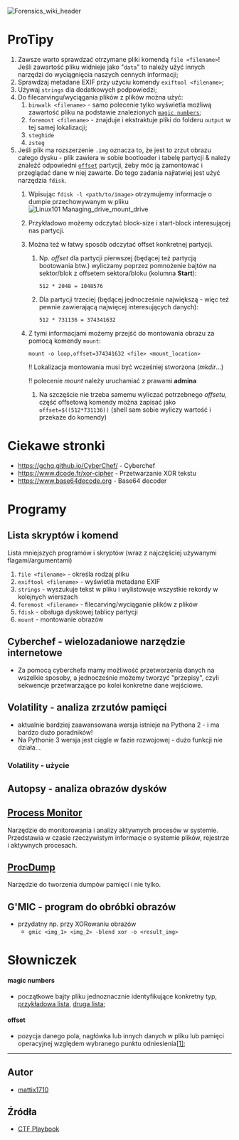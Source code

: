 ![Forensics_wiki_header](https://gist.github.com/assets/64504618/2439fd43-b385-4a06-95f2-e7526c1e7947)

# ProTipy
1. Zawsze warto sprawdzać otrzymane pliki komendą `file <filename>`! Jeśli zawartość pliku widnieje jako "`data`" to należy użyć innych narzędzi do wyciągnięcia naszych cennych informacji;
2. Sprawdzaj metadane EXIF przy użyciu komendy `exiftool <filename>`;
3. Używaj `strings` dla dodatkowych podpowiedzi;
4. Do filecarvingu/wyciągania plików z plików można użyć:
   1. `binwalk <filename>` - samo polecenie tylko wyświetla możliwą zawartość pliku na podstawie znalezionych [`magic numbers`](#magic-numbers);
   2. `foremost <filename>` - znajduje i ekstraktuje pliki do folderu `output` w tej samej lokalizacji;
   3. `steghide`
   4. `zsteg`
5. Jeśli plik ma rozszerzenie `.img` oznacza to, że jest to zrzut obrazu całego dysku - plik zawiera w sobie bootloader i tabelę partycji & należy znaleźć odpowiedni [`offset`](#offset) partycji, żeby móc ją zamontować i przeglądać dane w niej zawarte. Do tego zadania najłatwiej jest użyć narzędzia `fdisk`.
   1. Wpisując `fdisk -l <path/to/image>` otrzymujemy informacje o dumpie przechowywanym w pliku
   ![Linux101 Managing_drive_mount_drive](https://gist.github.com/assets/64504618/6c827fa5-0611-4d51-9ca9-dfd893e37732)
   2. Przykładowo możemy odczytać block-size i start-block interesującej nas partycji.
   3. Można też w łatwy sposób odczytać offset konkretnej partycji.
      1. Np. *offset* dla partycji pierwszej (będącej też partycją bootowania btw.) wyliczamy poprzez pomnożenie bajtów na sektor/blok z offsetem sektora/bloku (kolumna **Start**):
         ```
         512 * 2048 = 1048576
         ```
      2. Dla partycji trzeciej (będącej jednocześnie największą - więc też pewnie zawierającą najwięcej interesujących danych):
         ```
         512 * 731136 = 374341632
         ```
    4. Z tymi informacjami możemy przejść do montowania obrazu za pomocą komendy `mount`:
       ```
       mount -o loop,offset=374341632 <file> <mount_location>
       ```
       !! Lokalizacja montowania musi być wcześniej stworzona (*mkdir*...)
       
       !! polecenie *mount* należy uruchamiać z prawami **admina**
       1. Na szczęście nie trzeba samemu wyliczać potrzebnego *offsetu*, część offsetową komendy można zapisać jako `offset=$((512*731136))` (shell sam sobie wyliczy wartość i przekaże do komendy)

# Ciekawe stronki
* https://gchq.github.io/CyberChef/ - Cyberchef
* https://www.dcode.fr/xor-cipher - Przetwarzanie XOR tekstu
* https://www.base64decode.org - Base64 decoder

# Programy

## Lista skryptów i komend
Lista mniejszych programów i skryptów (wraz z najczęściej używanymi flagami/argumentami)

1. `file <filename>` - określa rodzaj pliku
2. `exiftool <filename>` - wyświetla metadane EXIF
3. `strings` - wyszukuje tekst w pliku i wylistowuje wszystkie rekordy w kolejnych wierszach
4. `foremost <filename>` - filecarving/wyciąganie plików z plików
5. `fdisk` - obsługa dyskowej tablicy partycji
6. `mount` - montowanie obrazów

## **Cyberchef** - wielozadaniowe narzędzie internetowe
* Za pomocą cyberchefa mamy możliwość przetworzenia danych na wszelkie sposoby, a jednocześnie możemy tworzyć "przepisy", czyli sekwencje przetwarzające po kolei konkretne dane wejściowe.

## **Volatility** - analiza zrzutów pamięci 
* aktualnie bardziej zaawansowana wersja istnieje na Pythona 2 - i ma bardzo dużo poradników!
* Na Pythonie 3 wersja jest ciągle w fazie rozwojowej - dużo funkcji nie działa...

### Volatility - użycie

## **Autopsy** - analiza obrazów dysków

## [**Process Monitor**](https://learn.microsoft.com/en-us/sysinternals/downloads/procmon)
Narzędzie do monitorowania i analizy aktywnych procesów w systemie. Przedstawia w czasie rzeczywistym informacje o systemie plików, rejestrze i aktywnych procesach.

## [**ProcDump**](https://learn.microsoft.com/en-us/sysinternals/downloads/procdump)
Narzędzie do tworzenia dumpów pamięci i nie tylko.

## **G'MIC** - program do obróbki obrazów
* przydatny np. przy XORowaniu obrazów
  * `gmic <img_1> <img_2> -blend xor -o <result_img>`

# Słowniczek
#### **magic numbers**
- początkowe bajty pliku jednoznacznie identyfikujące konkretny typ, [przykładowa lista](https://www.garykessler.net/library/file_sigs.html), [druga lista](https://asecuritysite.com/forensics/magic); 

#### **offset** 
- pozycja danego pola, nagłówka lub innych danych w pliku lub pamięci operacyjnej względem wybranego punktu odniesienia[[1]](https://pl.wikipedia.org/wiki/Offset_(informatyka));

---

## Autor

- [mattix1710](https://gist.github.com/mattix1710)

## Źródła

- [CTF Playbook](https://fareedfauzi.gitbook.io/ctf-playbook/digital-forensics)